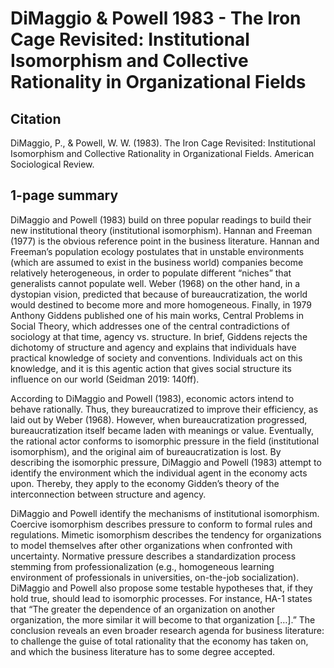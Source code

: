 # DiMaggio & Powell 1983 - The Iron Cage Revisited: Institutional Isomorphism and Collective Rationality in Organizational Fields

## Citation
DiMaggio, P., & Powell, W. W. (1983). The Iron Cage Revisited: Institutional Isomorphism and Collective Rationality in Organizational Fields. American Sociological Review.

## 1-page summary
DiMaggio and Powell (1983) build on three popular readings to build their new institutional theory (institutional isomorphism). Hannan and Freeman (1977) is the obvious reference point in the business literature. Hannan and Freeman’s population ecology postulates that in unstable environments (which are assumed to exist in the business world) companies become relatively heterogeneous, in order to populate different “niches” that generalists cannot populate well. Weber (1968) on the other hand, in a dystopian vision, predicted that because of bureaucratization, the world would destined to become more and more homogeneous. Finally, in 1979 Anthony Giddens published one of his main works, Central Problems in Social Theory, which addresses one of the central contradictions of sociology at that time, agency vs. structure. In brief, Giddens rejects the dichotomy of structure and agency and explains that individuals have practical knowledge of society and conventions. Individuals act on this knowledge, and it is this agentic action that gives social structure its influence on our world (Seidman 2019: 140ff). 

According to DiMaggio and Powell (1983), economic actors intend to behave rationally. Thus, they bureaucratized to improve their efficiency, as laid out by Weber (1968). However, when bureaucratization progressed, bureaucratization itself became laden with meanings or value. Eventually, the rational actor conforms to isomorphic pressure in the field (institutional isomorphism), and the original aim of bureaucratization is lost. By describing the isomorphic pressure, DiMaggio and Powell (1983) attempt to identify the environment which the individual agent in the economy acts upon. Thereby, they apply to the economy Gidden’s theory of the interconnection between structure and agency. 

DiMaggio and Powell identify the mechanisms of institutional isomorphism. Coercive isomorphism describes pressure to conform to formal rules and regulations. Mimetic isomorphism describes the tendency for organizations to model themselves after other organizations when confronted with uncertainty. Normative pressure describes a standardization process stemming from professionalization (e.g., homogeneous learning environment of professionals in universities, on-the-job socialization). DiMaggio and Powell also propose some testable hypotheses that, if they hold true, should lead to isomorphic processes. For instance, HA-1 states that “The greater the dependence of an organization on another organization, the more similar it will become to that organization […].” The conclusion reveals an even broader research agenda for business literature: to challenge the guise of total rationality that the economy has taken on, and which the business literature has to some degree accepted. 